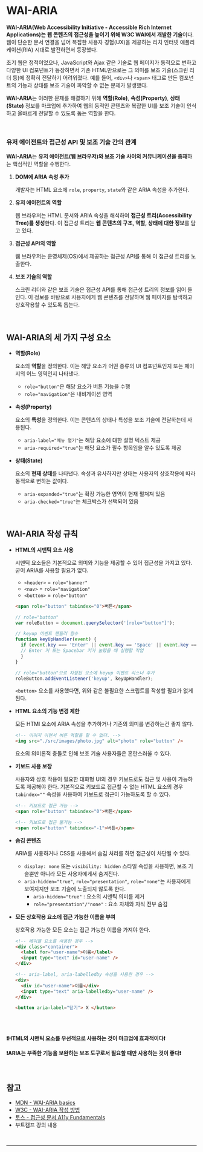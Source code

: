 # WAI-ARIA

**WAI-ARIA(Web Accessibility Initiative - Accessible Rich Internet Applications)는 웹 콘텐츠의 접근성을 높이기 위해 W3C WAI에서 개발한 기술**이다. 웹이 단순한 문서 연결을 넘어 복잡한 사용자 경험(UX)을 제공하는 리치 인터넷 애플리케이션(RIA) 시대로 발전하면서 등장했다.

초기 웹은 정적이었으나, JavaScript와 Ajax 같은 기술로 웹 페이지가 동적으로 변하고 다양한 UI 컴포넌트가 등장하면서 기존 HTML만으로는 그 의미를 보조 기술(스크린 리더 등)에 정확히 전달하기 어려워졌다. 예를 들어, `<div>`나 `<span>` 태그로 만든 컴포넌트의 기능과 상태를 보조 기술이 파악할 수 없는 문제가 발생했다.

**WAI-ARIA**는 이러한 문제를 해결하기 위해 **역할(Role)**, **속성(Property)**, **상태(State)** 정보를 마크업에 추가하여 웹의 동적인 콘텐츠와 복잡한 UI를 보조 기술이 인식하고 올바르게 전달할 수 있도록 돕는 역할을 한다.

<br />

### 유저 에이전트와 접근성 API 및 보조 기술 간의 관계

**WAI-ARIA**는 **유저 에이전트(웹 브라우저)와 보조 기술 사이의 커뮤니케이션을 중재**하는 핵심적인 역할을 수행한다.

1. **DOM에 ARIA 속성 추가**

   개발자는 HTML 요소에 `role`, `property`, `state`와 같은 ARIA 속성을 추가한다.

2. **유저 에이전트의 역할**

   웹 브라우저는 HTML 문서와 ARIA 속성을 해석하여 **접근성 트리(Accessibility Tree)를 생성**한다. 이 접근성 트리는 **웹 콘텐츠의 구조, 역할, 상태에 대한 정보**를 담고 있다.

3. **접근성 API의 역할**

   웹 브라우저는 운영체제(OS)에서 제공하는 접근성 API를 통해 이 접근성 트리를 노출한다.

4. **보조 기술의 역할**

   스크린 리더와 같은 보조 기술은 접근성 API를 통해 접근성 트리의 정보를 읽어 들인다. 이 정보를 바탕으로 사용자에게 웹 콘텐츠를 전달하며 웹 페이지를 탐색하고 상호작용할 수 있도록 돕는다.

<br />

## WAI-ARIA의 세 가지 구성 요소

- **역할(Role)**

  요소의 **역할**을 정의한다. 이는 해당 요소가 어떤 종류의 UI 컴포넌트인지 또는 페이지의 어느 영역인지 나타낸다.

  - `role="button"`은 해당 요소가 버튼 기능을 수행
  - `role="navigation"`은 내비게이션 영역

- **속성(Property)**

  요소의 **특성**을 정의한다. 이는 콘텐츠의 상태나 특성을 보조 기술에 전달하는데 사용된다.

  - `aria-label="메뉴 열기"`는 해당 요소에 대한 설명 텍스트 제공
  - `aria-required="true"`는 해당 요소가 필수 항목임을 알수 있도록 제공

- **상태(State)**

  요소의 **현재 상태**를 나타낸다. 속성과 유사하지만 상태는 사용자의 상호작용에 따라 동적으로 변하는 값이다.

  - `aria-expanded="true"`는 확장 가능한 영역이 현재 펼쳐져 있음
  - `aria-checked="true"`는 체크박스가 선택되어 있음

<br />

## WAI-ARIA 작성 규칙

- **HTML의 시맨틱 요소 사용**

  시맨틱 요소들은 기본적으로 의미와 기능을 제공할 수 있어 접근성을 가지고 있다. 굳이 ARIA를 사용할 필요가 없다.

  - `<header>` = `role="banner"`
  - `<nav>` = `role="navigation"`
  - `<button>` = `role="button"`

  ```HTML
  <span role="button" tabindex="0">버튼</span>
  ```

  ```Javascript
  // role="button"
  var roleButton = document.querySelector('[role="button"]');

  // keyup 이벤트 핸들러 함수
  function keyUpHandler(event) {
    if (event.key === 'Enter' || event.key == 'Space' || event.key == 'Spacebar' ||event.keyCode === 13 || event.keyCode === 32) {
    // Enter 키 또는 Spacebar 키가 눌렸을 때 실행할 작업
    }
  }

  // role="button"으로 지정된 요소에 keyup 이벤트 리스너 추가
  roleButton.addEventListener('keyup', keyUpHandler);
  ```

  `<button>` 요소를 사용했다면, 위와 같은 불필요한 스크립트를 작성할 필요가 없게된다.

- **HTML 요소의 기능 변경 제한**

  모든 HTMl 요소에 ARIA 속성을 추가하거나 기존의 의미를 변강하는건 좋지 않다.

  ```HTML
  <!-- 이미지 이면서 버튼 역할을 할 수 없다. -->
  <img src="./src/images/photo.jpg" alt="photo" role="button" />
  ```

  요소의 의미론적 충돌로 인해 보조 기술 사용자들은 혼란스러울 수 있다.

- **키보드 사용 보장**

  사용자와 상호 작용이 필요한 대화형 UI의 경우 키보드로도 접근 및 사용이 가능하도록 제공해야 한다. 기본적으로 키보드로 접근할 수 없는 HTML 요소의 경우 `tabindex=""` 속성을 사용하여 키보드로 접근이 가능하도록 할 수 있다.

  ```HTML
  <!-- 키보드로 접근 가능 -->
  <span role="button" tabindex="0">버튼</span>

  <!-- 키보드로 접근 불가능 -->
  <span role="button" tabindex="-1">버튼</span>
  ```

- **숨김 콘텐츠**

  ARIA를 사용하거나 CSS를 사용해서 숨김 처리를 하면 접근성이 차단될 수 있다.

  - `display: none` 또는 `visibility: hidden` 스타일 속성을 사용하면, 보조 기술뿐만 아니라 모든 사용자에게서 숨겨진다.
  - `aria-hidden="true"`, `role="presentation"`, `role="none"`는 사용자에게 보여지지만 보조 기술에 노출되지 않도록 한다.
    - `aria-hidden="true"` : 요소의 시맨틱 의미를 제거
    - `role="presentation"/"none"` : 요소 자체와 자식 전부 숨김

- **모든 상호작용 요소에 접근 가능한 이름을 부여**

  상호작용 가능한 모든 요소는 접근 가능한 이름을 가져야 한다.

  ```HTML
  <!-- 레이블 요소를 사용한 경우 -->
  <div class="container">
    <label for="user-name">이름</label>
    <input type="text" id="user-name" />
  </div>

  <!-- aria-label, aria-labelledby 속성을 사용한 경우 -->
  <div>
    <div id="user-name">이름</div>
    <input type="text" aria-labelledby="user-name" />
  </div>

  <button aria-label="닫기"> X </button>
  ```

<br />
<br />

**❗HTML의 시맨틱 요소를 우선적으로 사용하는 것이 마크업에 효과적이다❗**

**❗ARIA는 부족한 기능을 보완하는 보조 도구로서 필요할 때만 사용하는 것이 좋다❗**

<br />

## 참고
- [MDN - WAI-ARIA basics](https://developer.mozilla.org/en-US/docs/Learn_web_development/Core/Accessibility/WAI-ARIA_basics)
- [W3C - WAI-ARIA 작성 방법](https://mulder21c.github.io/aria-practices/)
- [토스 - 접근성 문서 A11y Fundamentals](https://toss.tech/series/universal_design)
- 부트캠프 강의 내용


<br />
<hr />
<br />

<!-- [실습 내용 확인하러 가기]() -->
